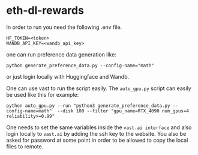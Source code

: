 # eth-dl-rewards

In order to run you need the following .env file.
```
HF_TOKEN=<token>
WANDB_API_KEY=<wandb_api_key>
```

one can run preference data generation like:
```
python generate_preference_data.py --config-name="math"
```

or just login locally with Huggingface and Wandb.


One can use vast to run the script easily.
The `auto_gpu.py` script can easily be used like this for example:
```
python auto_gpu.py --run "python3 generate_preference_data.py --config-name=math"  --disk 100 --filter "gpu_name=RTX_4090 num_gpus=4 reliability>=0.99"
```
One needs to set the same variables inside the `vast.ai interface` and also login locally to `vast.ai` by adding the ssh key to the website.
You also be asked for password at some point in order to be allowed to copy the local files to remote.